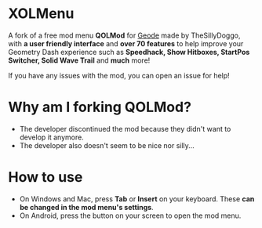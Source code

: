 # XOLMenu

A fork of a free mod menu **QOLMod** for [Geode](https://geode-sdk.org) made by TheSillyDoggo, with **a user friendly interface** and **over 70 features** to help improve your Geometry Dash experience such as **Speedhack, Show Hitboxes, StartPos Switcher, Solid Wave Trail** and **much** more!

If you have any issues with the mod, you can open an issue for help!
# Why am I forking QOLMod?

- The developer discontinued the mod because they didn't want to develop it anymore.
- The developer also doesn't seem to be nice nor silly...

# How to use

- On Windows and Mac, press **Tab** or **Insert** on your keyboard. These **can be changed in the mod menu's settings**.
- On Android, press the button on your screen to open the mod menu.
